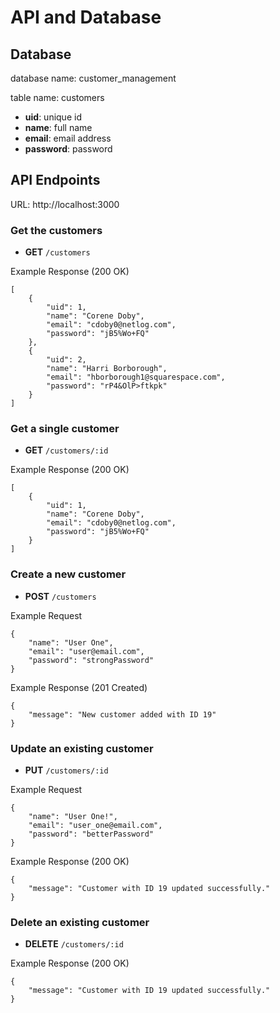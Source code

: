 # API and Database
## Database
database name: customer_management

table name: customers
* **uid**: unique id 
* **name**: full name
* **email**: email address
* **password**: password

## API Endpoints
URL: http://localhost:3000
### Get the customers
* **GET** `/customers`

Example Response (200 OK)
``````
[
    {
        "uid": 1,
        "name": "Corene Doby",
        "email": "cdoby0@netlog.com",
        "password": "jB5%Wo+FQ"
    },
    {
        "uid": 2,
        "name": "Harri Borborough",
        "email": "hborborough1@squarespace.com",
        "password": "rP4&OlP>ftkpk"
    }
]
``````

### Get a single customer
* **GET** `/customers/:id` 

Example Response (200 OK)
``````
[
    {
        "uid": 1,
        "name": "Corene Doby",
        "email": "cdoby0@netlog.com",
        "password": "jB5%Wo+FQ"
    }
]
``````

### Create a new customer
* **POST** `/customers`

Example Request
``````
{
	"name": "User One",
	"email": "user@email.com", 
	"password": "strongPassword"
}
``````

Example Response (201 Created)
``````
{
    "message": "New customer added with ID 19"
}
``````

### Update an existing customer
* **PUT** `/customers/:id`

Example Request
``````
{
	"name": "User One!",
	"email": "user_one@email.com", 
	"password": "betterPassword"
}
``````

Example Response (200 OK)
``````
{
    "message": "Customer with ID 19 updated successfully."
}
``````

### Delete an existing customer
* **DELETE** `/customers/:id`

Example Response (200 OK)
``````
{
    "message": "Customer with ID 19 updated successfully."
}
``````
